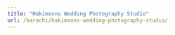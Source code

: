 ```yaml
---
title: "Hakimsons Wedding Photography Studio"
url: /karachi/hakimsons-wedding-photography-studio/
---
```

